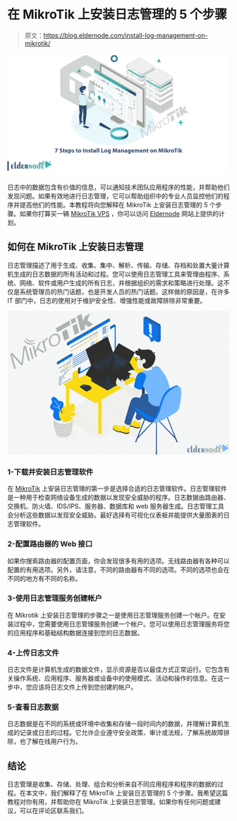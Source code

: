 # 在 MikroTik 上安装日志管理的 5 个步骤

> 原文：<https://blog.eldernode.com/install-log-management-on-mikrotik/>

![5 Steps to Install Log Management on MikroTik](img/03fc7dbe99ac7d5563ecce4f6f88a982.png)

日志中的数据包含有价值的信息，可以通知技术团队应用程序的性能，并帮助他们发现问题。如果有效地进行日志管理，它可以帮助组织中的专业人员监控他们的程序并提高他们的性能。本教程将向您解释在 MikroTik 上安装日志管理的 5 个步骤。如果你打算买一辆 [MikroTik VPS](https://eldernode.com/mikrotik-vps-server/) ，你可以访问 [Eldernode](https://eldernode.com/) 网站上提供的计划。

## **如何在 MikroTik** 上安装日志管理

日志管理描述了用于生成、收集、集中、解析、传输、存储、存档和处置大量计算机生成的日志数据的所有活动和过程。您可以使用日志管理工具来管理由程序、系统、网络、软件或用户生成的所有日志，并根据组织的需求和策略进行处理。这不仅是系统管理员的热门话题，也是开发人员的热门话题。这样做的原因是，在许多 IT 部门中，日志的使用对于维护安全性、增强性能或故障排除非常重要。

![Install-Log-Management-MikroTik](img/e470a3997795ff227d89e9498f5a1614.png)

### **1-下载并安装日志管理软件**

在 [MikroTik](https://blog.eldernode.com/tag/mikrotik/) 上安装日志管理的第一步是选择合适的日志管理软件。日志管理软件是一种用于检查网络设备生成的数据以发现安全威胁的程序。日志数据由路由器、交换机、防火墙、IDS/IPS、服务器、数据库和 web 服务器生成。日志管理工具会分析这些数据以发现安全威胁。最好选择有可视化仪表板并能提供大量图表的日志管理软件。

### **2-配置路由器的 Web 接口**

如果你搜索路由器的配置页面，你会发现很多有用的选项。无线路由器有各种可以配置的有用选项。另外，请注意，不同的路由器有不同的选项。不同的选项也会在不同的地方有不同的名称。

### **3-使用日志管理服务创建帐户**

在 Mikrotik 上安装日志管理的步骤之一是使用日志管理服务创建一个帐户。在安装过程中，您需要使用日志管理服务创建一个帐户。您可以使用日志管理服务将您的应用程序和基础结构数据连接到您的日志数据。

### **4-上传日志文件**

日志文件是计算机生成的数据文件，显示资源是否以最佳方式正常运行。它包含有关操作系统、应用程序、服务器或设备中的使用模式、活动和操作的信息。在这一步中，您应该将日志文件上传到您创建的帐户。

### **5-查看日志数据**

日志数据是在不同的系统或环境中收集和存储一段时间内的数据，并理解计算机生成的记录或日志的过程。它允许企业遵守安全政策、审计或法规，了解系统故障排除，也了解在线用户行为。

## 结论

日志管理是收集、存储、处理、组合和分析来自不同应用程序和程序的数据的过程。在本文中，我们解释了在 MikroTik 上安装日志管理的 5 个步骤。我希望这篇教程对你有用，并帮助你在 MikroTik 上安装日志管理。如果你有任何问题或建议，可以在评论区联系我们。